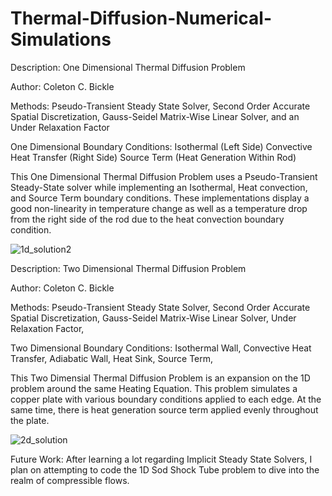 # Thermal-Diffusion-Numerical-Simulations


Description: One Dimensional Thermal Diffusion Problem

Author: Coleton C. Bickle

Methods:
    Pseudo-Transient Steady State Solver,
    Second Order Accurate Spatial Discretization,
    Gauss-Seidel Matrix-Wise Linear Solver,
    and an Under Relaxation Factor
    
One Dimensional Boundary Conditions:
    Isothermal (Left Side)
    Convective Heat Transfer (Right Side)
    Source Term (Heat Generation Within Rod)

This One Dimensional Thermal Diffusion Problem uses a Pseudo-Transient Steady-State solver while implementing an Isothermal, Heat convection, and Source Term boundary conditions.
These implementations display a good non-linearity in temperature change as well as a temperature drop from the right side of the rod due to the heat convection boundary condition.


![1d_solution2](https://github.com/coletonbickle/Thermal-Diffusion-Numerical-Simulations/assets/91445808/71132ea6-adbe-44c2-b524-9bb1e1d0f4d4)

Description: Two Dimensional Thermal Diffusion Problem

Author: Coleton C. Bickle

Methods:
    Pseudo-Transient Steady State Solver,
    Second Order Accurate Spatial Discretization,
    Gauss-Seidel Matrix-Wise Linear Solver,
    Under Relaxation Factor,
    
Two Dimensional Boundary Conditions:
    Isothermal Wall,
    Convective Heat Transfer,
    Adiabatic Wall,
    Heat Sink,
    Source Term,

This Two Dimensial Thermal Diffusion Problem is an expansion on the 1D problem around the same Heating Equation. This problem simulates a copper plate with various boundary conditions applied to each edge. At the same time, there is heat generation source term applied evenly throughout the plate.

![2d_solution](https://github.com/coletonbickle/Thermal-Diffusion-Numerical-Simulations/assets/91445808/24729289-892f-448d-b6a5-d4f38c2e2d0c)


Future Work:
    After learning a lot regarding Implicit Steady State Solvers, I plan on
    attempting to code the 1D Sod Shock Tube problem to dive into the realm
    of compressible flows.


